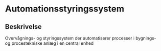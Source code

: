 # Automationsstyringssystem

## Beskrivelse

Overvågnings- og styringssystem der automatiserer processer i bygnings- og procestekniske anlæg i en central enhed
